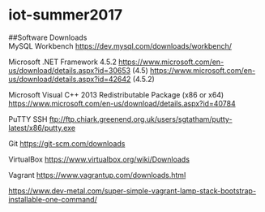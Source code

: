 # iot-summer2017

##Software Downloads  
MySQL Workbench
  https://dev.mysql.com/downloads/workbench/
  
Microsoft .NET Framework 4.5.2
  https://www.microsoft.com/en-us/download/details.aspx?id=30653 (4.5)
  https://www.microsoft.com/en-us/download/details.aspx?id=42642 (4.5.2)

Microsoft Visual C++ 2013 Redistributable Package (x86 or x64)
  https://www.microsoft.com/en-us/download/details.aspx?id=40784
  
PuTTY SSH
  ftp://ftp.chiark.greenend.org.uk/users/sgtatham/putty-latest/x86/putty.exe
  
Git
  https://git-scm.com/downloads
  
VirtualBox
  https://www.virtualbox.org/wiki/Downloads
  
Vagrant
  https://www.vagrantup.com/downloads.html
  
  https://www.dev-metal.com/super-simple-vagrant-lamp-stack-bootstrap-installable-one-command/
